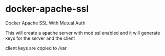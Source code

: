 # docker-apache-ssl
Docker Apache SSL With Mutual Auth

This will create a apache server with mod ssl enabled and it will generate keys for the server and the client

client keys are copied to /var
